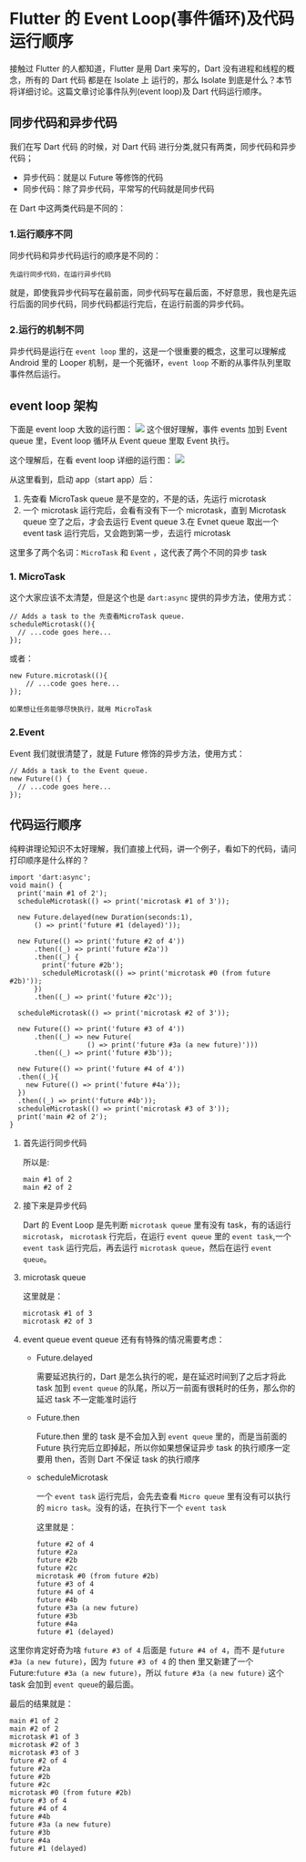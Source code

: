 # Flutter 的 Event Loop(事件循环)及代码运行顺序

接触过 Flutter 的人都知道，Flutter 是用 Dart 来写的，Dart 没有进程和线程的概念，所有的 Dart 代码 都是在 Isolate 上 运行的，那么 Isolate 到底是什么？本节将详细讨论。这篇文章讨论事件队列(event loop)及 Dart 代码运行顺序。

## 同步代码和异步代码

我们在写 Dart 代码 的时候，对 Dart 代码 进行分类,就只有两类，同步代码和异步代码；

- 异步代码：就是以 Future 等修饰的代码
- 同步代码：除了异步代码，平常写的代码就是同步代码

在 Dart 中这两类代码是不同的：

### 1.运行顺序不同

同步代码和异步代码运行的顺序是不同的：

```
先运行同步代码，在运行异步代码
```

就是，即使我异步代码写在最前面，同步代码写在最后面，不好意思，我也是先运行后面的同步代码，同步代码都运行完后，在运行前面的异步代码。

### 2.运行的机制不同

异步代码是运行在 `event loop` 里的，这是一个很重要的概念，这里可以理解成 Android 里的 Looper 机制，是一个死循环，`event loop` 不断的从事件队列里取事件然后运行。

## event loop 架构

下面是 event loop 大致的运行图：
![](https://user-gold-cdn.xitu.io/2019/1/8/168297301229dbb9?w=362&h=69&f=png&s=7918)
这个很好理解，事件 events 加到 Event queue 里，Event loop 循环从 Event queue 里取 Event 执行。

这个理解后，在看 event loop 详细的运行图：
![](https://user-gold-cdn.xitu.io/2019/1/8/1682974dd5b630bf?w=471&h=506&f=png&s=37081)

从这里看到，启动 app（start app）后：

1. 先查看 MicroTask queue 是不是空的，不是的话，先运行 microtask
2. 一个 microtask 运行完后，会看有没有下一个 microtask，直到 Microtask queue 空了之后，才会去运行 Event queue 3.在 Evnet queue 取出一个 event task 运行完后，又会跑到第一步，去运行 microtask

这里多了两个名词：`MicroTask` 和 `Event` ，这代表了两个不同的异步 task

### 1. MicroTask

这个大家应该不太清楚，但是这个也是 `dart:async` 提供的异步方法，使用方式：

```
// Adds a task to the 先查看MicroTask queue.
scheduleMicrotask((){
  // ...code goes here...
});
```

或者：

```
new Future.microtask((){
    // ...code goes here...
});
```

```!
如果想让任务能够尽快执行，就用 MicroTask
```

### 2.Event

Event 我们就很清楚了，就是 Future 修饰的异步方法，使用方式：

```
// Adds a task to the Event queue.
new Future(() {
  // ...code goes here...
});
```

## 代码运行顺序

纯粹讲理论知识不太好理解，我们直接上代码，讲一个例子，看如下的代码，请问打印顺序是什么样的？

```
import 'dart:async';
void main() {
  print('main #1 of 2');
  scheduleMicrotask(() => print('microtask #1 of 3'));

  new Future.delayed(new Duration(seconds:1),
      () => print('future #1 (delayed)'));

  new Future(() => print('future #2 of 4'))
      .then((_) => print('future #2a'))
      .then((_) {
        print('future #2b');
        scheduleMicrotask(() => print('microtask #0 (from future #2b)'));
      })
      .then((_) => print('future #2c'));

  scheduleMicrotask(() => print('microtask #2 of 3'));

  new Future(() => print('future #3 of 4'))
      .then((_) => new Future(
                   () => print('future #3a (a new future)')))
      .then((_) => print('future #3b'));

  new Future(() => print('future #4 of 4'))
  .then((_){
    new Future(() => print('future #4a'));
  })
  .then((_) => print('future #4b'));
  scheduleMicrotask(() => print('microtask #3 of 3'));
  print('main #2 of 2');
}
```

1. 首先运行同步代码

   所以是:

   ```
   main #1 of 2
   main #2 of 2
   ```

2. 接下来是异步代码

   Dart 的 Event Loop 是先判断 `microtask queue` 里有没有 task，有的话运行 `microtask`， `microtask` 行完后，在运行 `event queue` 里的 `event task`,一个 `event task` 运行完后，再去运行 `microtask queue`，然后在运行 `event queue`。

3. microtask queue

   这里就是：

   ```
   microtask #1 of 3
   microtask #2 of 3
   ```

4. event queue
   event queue 还有有特殊的情况需要考虑：

   - Future.delayed

     需要延迟执行的，Dart 是怎么执行的呢，是在延迟时间到了之后才将此 task 加到 `event queue` 的队尾，所以万一前面有很耗时的任务，那么你的延迟 task 不一定能准时运行

   - Future.then

     Future.then 里的 task 是不会加入到 `event queue` 里的，而是当前面的 Future 执行完后立即掉起，所以你如果想保证异步 task 的执行顺序一定要用 then，否则 Dart 不保证 task 的执行顺序

   - scheduleMicrotask

     一个 `event task` 运行完后，会先去查看 `Micro queue` 里有没有可以执行的 `micro task`。没有的话，在执行下一个 `event task`

     这里就是：

     ```
     future #2 of 4
     future #2a
     future #2b
     future #2c
     microtask #0 (from future #2b)
     future #3 of 4
     future #4 of 4
     future #4b
     future #3a (a new future)
     future #3b
     future #4a
     future #1 (delayed)
     ```

这里你肯定好奇为啥 `future #3 of 4` 后面是 `future #4 of 4`，而不 是`future #3a (a new future)`，因为 `future #3 of 4` 的 then 里又新建了一个 Future:`future #3a (a new future)`，所以 `future #3a (a new future)` 这个 task 会加到 `event queue`的最后面。

最后的结果就是：

```
main #1 of 2
main #2 of 2
microtask #1 of 3
microtask #2 of 3
microtask #3 of 3
future #2 of 4
future #2a
future #2b
future #2c
microtask #0 (from future #2b)
future #3 of 4
future #4 of 4
future #4b
future #3a (a new future)
future #3b
future #4a
future #1 (delayed)
```
